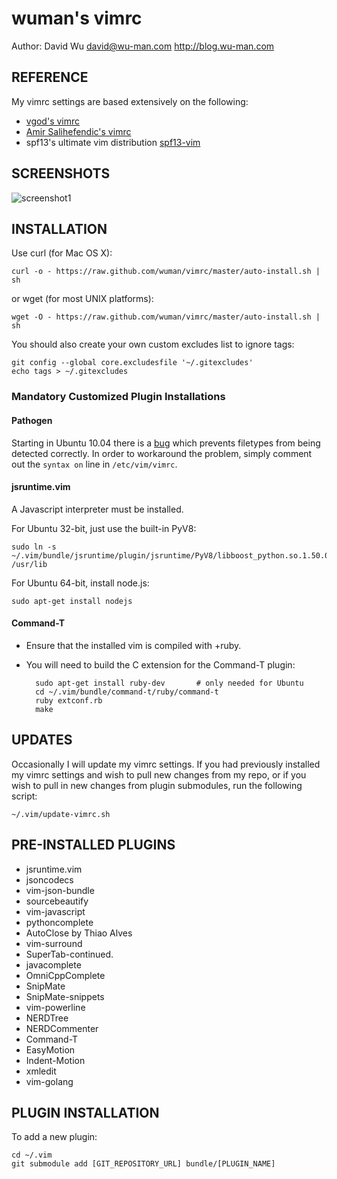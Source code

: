 wuman's vimrc
=============

Author: David Wu <david@wu-man.com> <http://blog.wu-man.com>


REFERENCE
---------

My vimrc settings are based extensively on the following:

+ [vgod's vimrc](https://github.com/vgod/vimrc)
+ [Amir Salihefendic's vimrc](http://amix.dk/vim/vimrc.html)
+ spf13's ultimate vim distribution [spf13-vim](https://github.com/spf13/spf13-vim/blob/master/.vimrc)


SCREENSHOTS
-----------

![screenshot1](http://4.bp.blogspot.com/-DjPEWTxfjvc/UDTFh7wzoZI/AAAAAAAAaik/clKhXIgT7JA/s1600/Screen+Shot+2012-08-22+at+7.40.52+PM.png)


INSTALLATION
------------

Use curl (for Mac OS X):

    curl -o - https://raw.github.com/wuman/vimrc/master/auto-install.sh | sh

or wget (for most UNIX platforms):

    wget -O - https://raw.github.com/wuman/vimrc/master/auto-install.sh | sh

You should also create your own custom excludes list to ignore tags:

    git config --global core.excludesfile '~/.gitexcludes'
    echo tags > ~/.gitexcludes

### Mandatory Customized Plugin Installations ###

#### Pathogen ####

Starting in Ubuntu 10.04 there is a [bug](https://bugs.launchpad.net/ubuntu/+source/vim/+bug/572627)
which prevents filetypes from being detected correctly.  In order to workaround
the problem, simply comment out the `syntax on` line in `/etc/vim/vimrc`.


#### jsruntime.vim ####

A Javascript interpreter must be installed.

For Ubuntu 32-bit, just use the built-in PyV8:

    sudo ln -s ~/.vim/bundle/jsruntime/plugin/jsruntime/PyV8/libboost_python.so.1.50.0 /usr/lib

For Ubuntu 64-bit, install node.js:

    sudo apt-get install nodejs


#### Command-T ####

* Ensure that the installed vim is compiled with +ruby.

* You will need to build the C extension for the Command-T plugin:

        sudo apt-get install ruby-dev       # only needed for Ubuntu
        cd ~/.vim/bundle/command-t/ruby/command-t
        ruby extconf.rb
        make


UPDATES
-------

Occasionally I will update my vimrc settings. If you had previously installed my
vimrc settings and wish to pull new changes from my repo, or if you wish to pull
in new changes from plugin submodules, run the following script:

    ~/.vim/update-vimrc.sh


PRE-INSTALLED PLUGINS
---------------------

* jsruntime.vim
* jsoncodecs
* vim-json-bundle
* sourcebeautify
* vim-javascript
* pythoncomplete
* AutoClose by Thiao Alves
* vim-surround
* SuperTab-continued.
* javacomplete
* OmniCppComplete
* SnipMate
* SnipMate-snippets
* vim-powerline
* NERDTree
* NERDCommenter
* Command-T
* EasyMotion
* Indent-Motion
* xmledit
* vim-golang


PLUGIN INSTALLATION
-------------------

To add a new plugin:

    cd ~/.vim
    git submodule add [GIT_REPOSITORY_URL] bundle/[PLUGIN_NAME]

